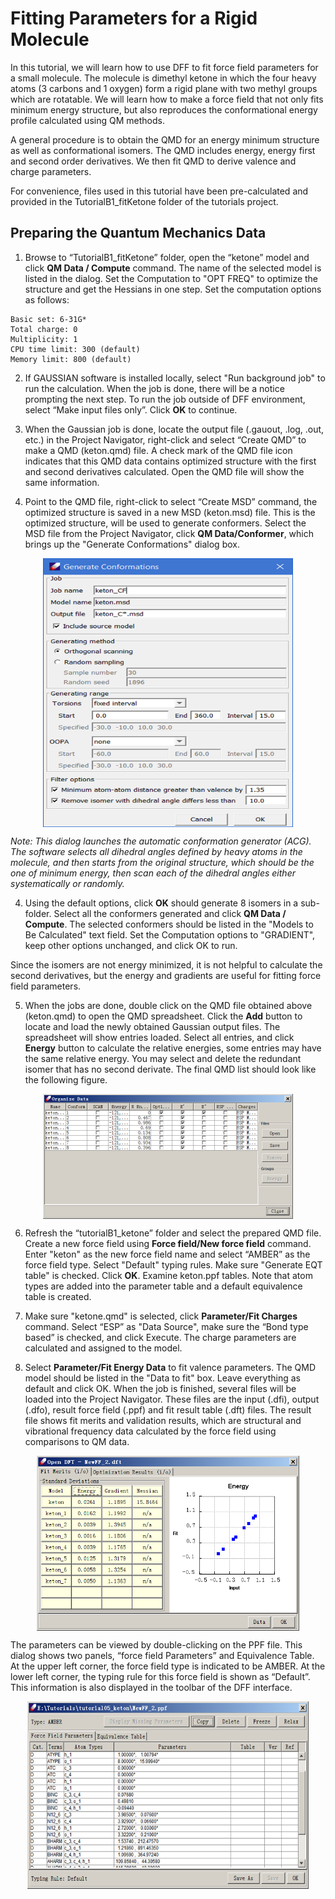 # Fitting Parameters for a Rigid Molecule

In this tutorial, we will learn how to use DFF to fit force field parameters for a small molecule. The molecule is dimethyl ketone in which the four heavy atoms (3 carbons and 1 oxygen) form a rigid plane with two methyl groups which are rotatable. We will learn how to make a force field that not only fits minimum energy structure, but also reproduces the conformational energy profile calculated using QM methods.

A general procedure is to obtain the QMD for an energy minimum structure as well as conformational isomers. The QMD includes energy, energy first and second order derivatives. We then fit QMD to derive valence and charge parameters.

For convenience, files used in this tutorial have been pre-calculated and provided in the TutorialB1_fitKetone folder of the tutorials project. 

## Preparing the Quantum Mechanics Data

1. Browse to “TutorialB1_fitKetone” folder, open the “ketone” model and click **QM Data / Compute** command. The name of the selected model is listed in the dialog. Set the Computation to "OPT FREQ" to optimize the structure and get the Hessians in one step. Set the computation options as follows:
```Method: B3LYP 
Basic set: 6-31G*
Total charge: 0
Multiplicity: 1
CPU time limit: 300 (default) 
Memory limit: 800 (default)
```

2. If GAUSSIAN software is installed locally, select "Run background job" to run the calculation. When the job is done, there will be a notice prompting the next step.  To run the job outside of DFF environment, select “Make input files only”. Click **OK** to continue.

3.	When the Gaussian job is done, locate the output file (.gauout, .log, .out, etc.) in the Project Navigator, right-click and select “Create QMD” to make a QMD (keton.qmd) file. A check mark of the QMD file icon indicates that this QMD data contains optimized structure with the first and second derivatives calculated. Open the QMD file will show the same information.

3.	Point to the QMD file, right-click to select “Create MSD” command, the optimized structure is saved in a new MSD (keton.msd) file. This is the optimized structure, will be used to generate conformers. Select the MSD file from the Project Navigator, click **QM Data/Conformer**, which brings up the "Generate Conformations" dialog box.
 
<img src="./image.png" 
    alt="alt text" 
    width="400" height="430"
    style="display: block; margin: 0 auto" />


*Note: This dialog launches the automatic conformation generator (ACG). The software selects all dihedral angles defined by heavy atoms in the molecule, and then starts from the original structure, which should be the one of minimum energy, then scan each of the dihedral angles either systematically or randomly.*

4.	Using the default options, click **OK** should generate 8 isomers in a sub-folder. Select all the conformers generated and click **QM Data / Compute**. The selected conformers should be listed in the "Models to Be Calculated" text field. Set the Computation options to "GRADIENT", keep other options unchanged, and click OK to run. 

Since the isomers are not energy minimized, it is not helpful to calculate the second derivatives, but the energy and gradients are useful for fitting force field parameters.

5.	When the jobs are done, double click on the QMD file obtained above (keton.qmd) to open the QMD spreadsheet. Click the **Add** button to locate and load the newly obtained Gaussian output files. The spreadsheet will show entries loaded. Select all entries, and click **Energy** button to calculate the relative energies, some entries may have the same relative energy. You may select and delete the redundant isomer that has no second derivate. The final QMD list should look like the following figure. 

<img src="./image-1.png" 
    alt="alt text" 
    width="400" height="200"
    style="display: block; margin: 0 auto" />

 
6. Refresh the “tutorialB1_ketone” folder and select the prepared QMD file. Create a new force field using **Force field/New force field** command. Enter "keton" as the new force field name and select “AMBER” as the force field type. Select "Default" typing rules. Make sure "Generate EQT table" is checked. Click **OK**. Examine keton.ppf tables. Note that atom types are added into the parameter table and a default equivalence table is created. 

7. Make sure "ketone.qmd" is selected, click **Parameter/Fit Charges** command. Select “ESP” as "Data Source", make sure the “Bond type based” is checked, and click Execute. The charge parameters are calculated and assigned to the 
model. 

9. Select **Parameter/Fit Energy Data** to fit valence parameters. The QMD model should be listed in the "Data to fit" box. Leave everything as default and click OK. When the job is finished, several files will be loaded into the Project Navigator. These files are the input (.dfi), output (.dfo), result force field (.ppf) and fit result table (.dft) files. The result file shows fit merits and validation results, which are structural and vibrational frequency data calculated by the force field using comparisons to QM data.  
 
<img src="./image-2.png" 
    alt="alt text" 
    width="420" height="280"
    style="display: block; margin: 0 auto" />

The parameters can be viewed by double-clicking on the PPF file. This dialog shows two panels, “force field Parameters” and Equivalence Table. At the upper left corner, the force field type is indicated to be AMBER. At the lower left corner, the typing rule for this force field is shown as “Default”. This information is also displayed in the toolbar of the DFF interface.
 
<img src="./image-3.png" 
    alt="alt text" 
    width="450" height="300"
    style="display: block; margin: 0 auto" />